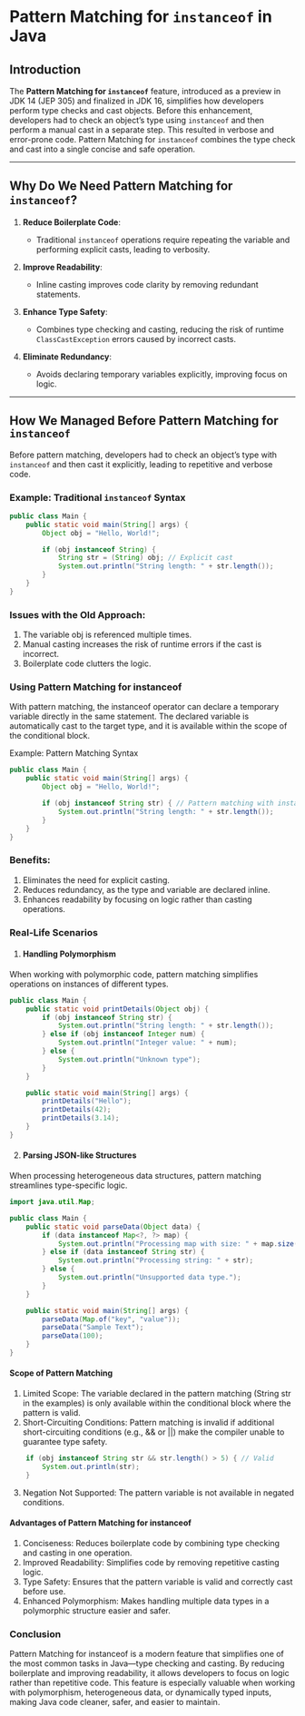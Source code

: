 # Pattern Matching for `instanceof` in Java

## Introduction

The **Pattern Matching for `instanceof`** feature, introduced as a preview in JDK 14 (JEP 305) and finalized in JDK 16, simplifies how developers perform type checks and cast objects. Before this enhancement, developers had to check an object’s type using `instanceof` and then perform a manual cast in a separate step. This resulted in verbose and error-prone code. Pattern Matching for `instanceof` combines the type check and cast into a single concise and safe operation.

---

## Why Do We Need Pattern Matching for `instanceof`?

1. **Reduce Boilerplate Code**:

   - Traditional `instanceof` operations require repeating the variable and performing explicit casts, leading to verbosity.
2. **Improve Readability**:

   - Inline casting improves code clarity by removing redundant statements.
3. **Enhance Type Safety**:

   - Combines type checking and casting, reducing the risk of runtime `ClassCastException` errors caused by incorrect casts.
4. **Eliminate Redundancy**:

   - Avoids declaring temporary variables explicitly, improving focus on logic.

---

## How We Managed Before Pattern Matching for `instanceof`

Before pattern matching, developers had to check an object’s type with `instanceof` and then cast it explicitly, leading to repetitive and verbose code.

### Example: Traditional `instanceof` Syntax

```java
public class Main {
    public static void main(String[] args) {
        Object obj = "Hello, World!";

        if (obj instanceof String) {
            String str = (String) obj; // Explicit cast
            System.out.println("String length: " + str.length());
        }
    }
}
```

### Issues with the Old Approach:

1) The variable obj is referenced multiple times.
2) Manual casting increases the risk of runtime errors if the cast is incorrect.
3) Boilerplate code clutters the logic.

### Using Pattern Matching for instanceof

With pattern matching, the instanceof operator can declare a temporary variable directly in the same statement. The declared variable is automatically cast to the target type, and it is available within the scope of the conditional block.

Example: Pattern Matching Syntax

```java
public class Main {
    public static void main(String[] args) {
        Object obj = "Hello, World!";

        if (obj instanceof String str) { // Pattern matching with instanceof
            System.out.println("String length: " + str.length());
        }
    }
}
```

### Benefits:

1) Eliminates the need for explicit casting.
2) Reduces redundancy, as the type and variable are declared inline.
3) Enhances readability by focusing on logic rather than casting operations.

### Real-Life Scenarios

1) #### Handling Polymorphism

When working with polymorphic code, pattern matching simplifies operations on instances of different types.

```java
public class Main {
    public static void printDetails(Object obj) {
        if (obj instanceof String str) {
            System.out.println("String length: " + str.length());
        } else if (obj instanceof Integer num) {
            System.out.println("Integer value: " + num);
        } else {
            System.out.println("Unknown type");
        }
    }

    public static void main(String[] args) {
        printDetails("Hello");
        printDetails(42);
        printDetails(3.14);
    }
}
```

2) #### Parsing JSON-like Structures

When processing heterogeneous data structures, pattern matching streamlines type-specific logic.

```java
import java.util.Map;

public class Main {
    public static void parseData(Object data) {
        if (data instanceof Map<?, ?> map) {
            System.out.println("Processing map with size: " + map.size());
        } else if (data instanceof String str) {
            System.out.println("Processing string: " + str);
        } else {
            System.out.println("Unsupported data type.");
        }
    }

    public static void main(String[] args) {
        parseData(Map.of("key", "value"));
        parseData("Sample Text");
        parseData(100);
    }
}
```

#### Scope of Pattern Matching

1) Limited Scope:
   The variable declared in the pattern matching (String str in the examples) is only available within the conditional block where the pattern is valid.
2) Short-Circuiting Conditions:
   Pattern matching is invalid if additional short-circuiting conditions (e.g., && or ||) make the compiler unable to guarantee type safety.

```java
    if (obj instanceof String str && str.length() > 5) { // Valid
        System.out.println(str);
    }
```

3) Negation Not Supported:
   The pattern variable is not available in negated conditions.

#### Advantages of Pattern Matching for instanceof

1) Conciseness:
   Reduces boilerplate code by combining type checking and casting in one operation.
2) Improved Readability:
   Simplifies code by removing repetitive casting logic.
3) Type Safety:
   Ensures that the pattern variable is valid and correctly cast before use.
4) Enhanced Polymorphism:
   Makes handling multiple data types in a polymorphic structure easier and safer.

### Conclusion

Pattern Matching for instanceof is a modern feature that simplifies one of the most common tasks in Java—type checking and casting. By reducing boilerplate and improving readability, it allows developers to focus on logic rather than repetitive code. This feature is especially valuable when working with polymorphism, heterogeneous data, or dynamically typed inputs, making Java code cleaner, safer, and easier to maintain.
